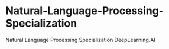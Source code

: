 # Natural-Language-Processing-Specialization
Natural Language Processing Specialization DeepLearning.AI
